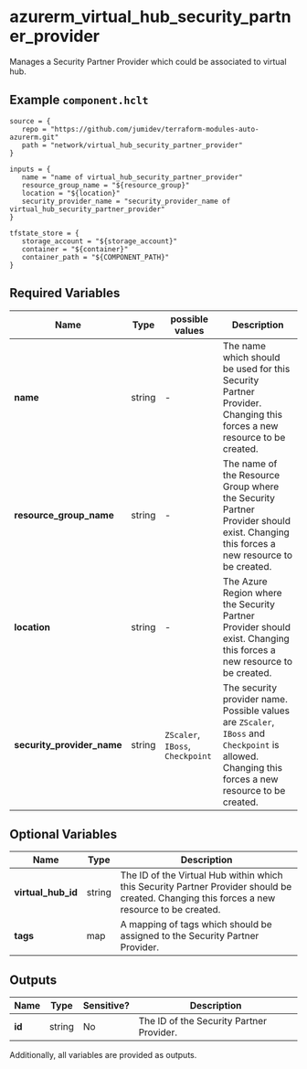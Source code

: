 # azurerm_virtual_hub_security_partner_provider

Manages a Security Partner Provider which could be associated to virtual hub.

## Example `component.hclt`

```hcl
source = {
   repo = "https://github.com/jumidev/terraform-modules-auto-azurerm.git" 
   path = "network/virtual_hub_security_partner_provider" 
}

inputs = {
   name = "name of virtual_hub_security_partner_provider" 
   resource_group_name = "${resource_group}" 
   location = "${location}" 
   security_provider_name = "security_provider_name of virtual_hub_security_partner_provider" 
}

tfstate_store = {
   storage_account = "${storage_account}" 
   container = "${container}" 
   container_path = "${COMPONENT_PATH}" 
}

```

## Required Variables

| Name | Type |  possible values |  Description |
| ---- | --------- |  ----------- | ----------- |
| **name** | string |  -  |  The name which should be used for this Security Partner Provider. Changing this forces a new resource to be created. | 
| **resource_group_name** | string |  -  |  The name of the Resource Group where the Security Partner Provider should exist. Changing this forces a new resource to be created. | 
| **location** | string |  -  |  The Azure Region where the Security Partner Provider should exist. Changing this forces a new resource to be created. | 
| **security_provider_name** | string |  `ZScaler`, `IBoss`, `Checkpoint`  |  The security provider name. Possible values are `ZScaler`, `IBoss` and `Checkpoint` is allowed. Changing this forces a new resource to be created. | 

## Optional Variables

| Name | Type |  Description |
| ---- | --------- |  ----------- |
| **virtual_hub_id** | string |  The ID of the Virtual Hub within which this Security Partner Provider should be created. Changing this forces a new resource to be created. | 
| **tags** | map |  A mapping of tags which should be assigned to the Security Partner Provider. | 



## Outputs

| Name | Type | Sensitive? | Description |
| ---- | ---- | --------- | --------- |
| **id** | string | No  | The ID of the Security Partner Provider. | 

Additionally, all variables are provided as outputs.
